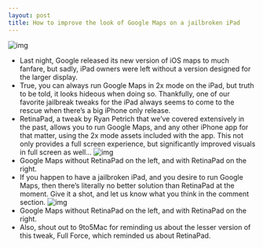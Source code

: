 ```yaml
---
layout: post
title: How to improve the look of Google Maps on a jailbroken iPad
---
```

![img](http://media.idownloadblog.com/wp-content/uploads/2012/12/Google-Maps-RetinaPad-03.png)
* Last night, Google released its new version of iOS maps to much fanfare, but sadly, iPad owners were left without a version designed for the larger display.
* True, you can always run Google Maps in 2x mode on the iPad, but truth to be told, it looks hideous when doing so. Thankfully, one of our favorite jailbreak tweaks for the iPad always seems to come to the rescue when there’s a big iPhone only release.
* RetinaPad, a tweak by Ryan Petrich that we’ve covered extensively in the past, allows you to run Google Maps, and any other iPhone app for that matter, using the 2x mode assets included with the app. This not only provides a full screen experience, but significantly improved visuals in full screen as well…
![img](http://media.idownloadblog.com/wp-content/uploads/2012/12/Google-Maps-RetinaPad.png)
* Google Maps without RetinaPad on the left, and with RetinaPad on the right.
* If you happen to have a jailbroken iPad, and you desire to run Google Maps, then there’s literally no better solution than RetinaPad at the moment. Give it a shot, and let us know what you think in the comment section.
![img](http://media.idownloadblog.com/wp-content/uploads/2012/12/Google-Maps-RetinaPad-02.png)
* Google Maps without RetinaPad on the left, and with RetinaPad on the right.
* Also, shout out to 9to5Mac for reminding us about the lesser version of this tweak, Full Force, which reminded us about RetinaPad.

